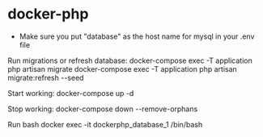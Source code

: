 # docker-php

- Make sure you put "database" as the host name for mysql in your .env file

Run migrations or refresh database:
docker-compose exec -T application php artisan migrate
docker-compose exec -T application php artisan migrate:refresh --seed


Start working:
docker-compose up -d

Stop working:
docker-compose down --remove-orphans


Run bash
docker exec -it dockerphp_database_1 /bin/bash